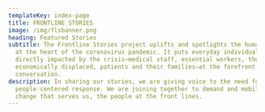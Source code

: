 ```yaml
---
templateKey: index-page
title: FRONTLINE STORIES
image: /img/flsbanner.png
heading: Featured Stories
subtitle: The Frontline Stories project uplifts and spotlights the human element
  at the heart of the coronavirus pandemic. It puts everyday individuals most
  directly impacted by the crisis—medical staff, essential workers, the
  economically displaced, patients and their families—at the forefront of the
  conversation.
description: In sharing our stories, we are giving voice to the need for a
  people-centered response. We are joining together to demand and mobilize for
  change that serves us, the people at the front lines.
---
```

